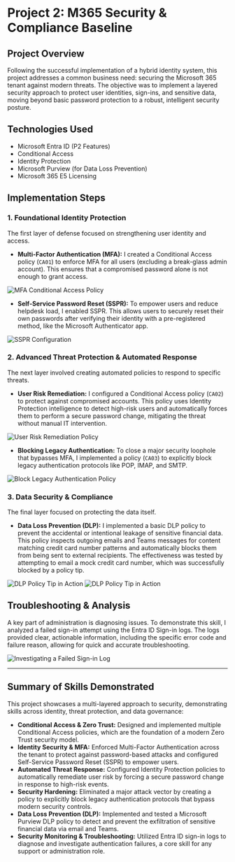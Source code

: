 # Project 2: M365 Security & Compliance Baseline

## Project Overview

Following the successful implementation of a hybrid identity system, this project addresses a common business need: securing the Microsoft 365 tenant against modern threats. The objective was to implement a layered security approach to protect user identities, sign-ins, and sensitive data, moving beyond basic password protection to a robust, intelligent security posture.

## Technologies Used

*   Microsoft Entra ID (P2 Features)
*   Conditional Access
*   Identity Protection
*   Microsoft Purview (for Data Loss Prevention)
*   Microsoft 365 E5 Licensing

## Implementation Steps

### 1. Foundational Identity Protection

The first layer of defense focused on strengthening user identity and access.

*   **Multi-Factor Authentication (MFA):** I created a Conditional Access policy (`CA01`) to enforce MFA for all users (excluding a break-glass admin account). This ensures that a compromised password alone is not enough to grant access.

![MFA Conditional Access Policy](screenshot-2-01-mfa-policy.png)

*   **Self-Service Password Reset (SSPR):** To empower users and reduce helpdesk load, I enabled SSPR. This allows users to securely reset their own passwords after verifying their identity with a pre-registered method, like the Microsoft Authenticator app.

![SSPR Configuration](screenshot-2-02-sspr-config.png)

### 2. Advanced Threat Protection & Automated Response

The next layer involved creating automated policies to respond to specific threats.

*   **User Risk Remediation:** I configured a Conditional Access policy (`CA02`) to protect against compromised accounts. This policy uses Identity Protection intelligence to detect high-risk users and automatically forces them to perform a secure password change, mitigating the threat without manual IT intervention.

![User Risk Remediation Policy](screenshot-2-04-user-risk-policy.png)

*   **Blocking Legacy Authentication:** To close a major security loophole that bypasses MFA, I implemented a policy (`CA03`) to explicitly block legacy authentication protocols like POP, IMAP, and SMTP.

![Block Legacy Authentication Policy](screenshot-2-05-block-legacy-policy.png)

### 3. Data Security & Compliance

The final layer focused on protecting the data itself.

*   **Data Loss Prevention (DLP):** I implemented a basic DLP policy to prevent the accidental or intentional leakage of sensitive financial data. This policy inspects outgoing emails and Teams messages for content matching credit card number patterns and automatically blocks them from being sent to external recipients. The effectiveness was tested by attempting to email a mock credit card number, which was successfully blocked by a policy tip.

![DLP Policy Tip in Action](screenshot-2-06-dlp-in-action1.png)
![DLP Policy Tip in Action](screenshot-2-06-dlp-in-action2.png)

## Troubleshooting & Analysis

A key part of administration is diagnosing issues. To demonstrate this skill, I analyzed a failed sign-in attempt using the Entra ID Sign-in logs. The logs provided clear, actionable information, including the specific error code and failure reason, allowing for quick and accurate troubleshooting.

![Investigating a Failed Sign-in Log](screenshot-2-03-signin-log-failure.png)


---
## Summary of Skills Demonstrated

This project showcases a multi-layered approach to security, demonstrating skills across identity, threat protection, and data governance:

*   **Conditional Access & Zero Trust:** Designed and implemented multiple Conditional Access policies, which are the foundation of a modern Zero Trust security model.
*   **Identity Security & MFA:** Enforced Multi-Factor Authentication across the tenant to protect against password-based attacks and configured Self-Service Password Reset (SSPR) to empower users.
*   **Automated Threat Response:** Configured Identity Protection policies to automatically remediate user risk by forcing a secure password change in response to high-risk events.
*   **Security Hardening:** Eliminated a major attack vector by creating a policy to explicitly block legacy authentication protocols that bypass modern security controls.
*   **Data Loss Prevention (DLP):** Implemented and tested a Microsoft Purview DLP policy to detect and prevent the exfiltration of sensitive financial data via email and Teams.
*   **Security Monitoring & Troubleshooting:** Utilized Entra ID sign-in logs to diagnose and investigate authentication failures, a core skill for any support or administration role.
